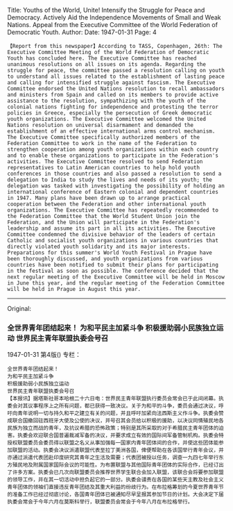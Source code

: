 Title: Youths of the World, Unite! Intensify the Struggle for Peace and Democracy. Actively Aid the Independence Movements of Small and Weak Nations. Appeal from the Executive Committee of the World Federation of Democratic Youth.
Author:
Date: 1947-01-31
Page: 4

    【Report from this newspaper】According to TASS, Copenhagen, 26th: The Executive Committee Meeting of the World Federation of Democratic Youth has concluded here. The Executive Committee has reached unanimous resolutions on all issues on its agenda. Regarding the struggle for peace, the committee passed a resolution calling on youth to understand all issues related to the establishment of lasting peace and calling for intensified struggle against fascism. The Executive Committee endorsed the United Nations resolution to recall ambassadors and ministers from Spain and called on its members to provide active assistance to the resolution, sympathizing with the youth of the colonial nations fighting for independence and protesting the terror policies in Greece, especially the persecution of Greek democratic youth organizations. The Executive Committee welcomed the United Nations resolution on universal disarmament and demanded the establishment of an effective international arms control mechanism. The Executive Committee specifically authorized members of the Federation Committee to work in the name of the Federation to strengthen cooperation among youth organizations within each country and to enable these organizations to participate in the Federation's activities. The Executive Committee resolved to send Federation representatives to Latin American countries to help hold youth conferences in those countries and also passed a resolution to send a delegation to India to study the lives and needs of its youth; the delegation was tasked with investigating the possibility of holding an international conference of Eastern colonial and dependent countries in 1947. Many plans have been drawn up to arrange practical cooperation between the Federation and other international youth organizations. The Executive Committee has repeatedly recommended to the Federation Committee that the World Student Union join the Federation, and the Union will participate in the Federation's leadership and assume its part in all its activities. The Executive Committee condemned the divisive behavior of the leaders of certain Catholic and socialist youth organizations in various countries that directly violated youth solidarity and its major interests. Preparations for this summer's World Youth Festival in Prague have been thoroughly discussed, and youth organizations from various countries have been notified to submit their plans for participating in the festival as soon as possible. The conference decided that the next regular meeting of the Executive Committee will be held in Moscow in June this year, and the regular meeting of the Federation Committee will be held in Prague in August this year.



<hr /> 

Original: 


### 全世界青年团结起来！  为和平民主加紧斗争  积极援助弱小民族独立运动  世界民主青年联盟执委会号召

1947-01-31
第4版()
专栏：

    全世界青年团结起来！
    为和平民主加紧斗争
    积极援助弱小民族独立运动
    世界民主青年联盟执委会号召
    【本报讯】据塔斯社哥本哈根二十六日电：世界民主青年联盟执行委员会常会已于此间闭幕。执委会对其议事程序上之所有问题，都已获得一致决议。关于为和平的斗争，委员会通过决议，呼吁向青年说明一切与持久和平之建立有关的问题，并且呼吁加紧向法西斯主义作斗争。执委会赞成联合国撤回驻西班牙大使及公使的决议，并号召其会员给以积极的援助，以决议同情殖民地各民族为独立而战的青年，及抗议希腊的恐怖政策；特别是其所采取的对于希腊民主青年团体的迫害。执委会欢迎联合国普遍裁减军备的决议，并要求成立有效的国际间军备管制机构。执委会特授权联盟委员会委员得以联盟之名义从事加强每一国家内青年团体间的合作，并使这些团体能参加联盟的活动。执委会决议派遣联盟代表至拉丁美洲各国，俾便帮助在各该国举行青年会议，并亦通过派遣代表团赴印度研究其青年之生活及需要；代表团被授以任务，调查一九四七年举行东方殖民地及附属国家国际会议的可能性。为布置联盟与其他国际青年团体的实际合作，已经订出了许多方案。执委会已几次向联盟委员会推荐世界学生联合会加入联盟，该联合会将要参加联盟的领导工作，并在其一切活动中担负起它的一部分。执委会谴责在各国的某些天主教及社会主义青年团体的领袖们直接违反青年团结及其重大利益的纷歧行为。在布拉格筹划的今夏世界青年节的准备工作已经过彻底讨论，各国青年团体已被通知尽早呈报其参加节日的计划。大会决定下届执委会常会于今年六月在莫斯科举行，联盟委员会常会于今年八月在布拉格举行。
